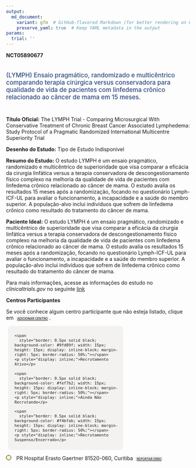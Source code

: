 ```yaml
---
output: 
  md_document:
    variant: gfm  # GitHub-flavored Markdown (for better rendering on GitHub)
    preserve_yaml: true  # Keep YAML metadata in the output
params:
  trial: ''
---
```


**NCT05890677**

<div style="padding: 5px 5px 5px 0px; font-size: 1.20em; font-weight: 500; color: #2E4A7F; text-align: left; margin-bottom: 20px">

(LYMPH) Ensaio pragmático, randomizado e multicêntrico comparando
terapia cirúrgica versus conservadora para qualidade de vida de
pacientes com linfedema crônico relacionado ao câncer de mama em 15
meses.

</div>

**Título Oficial:** The LYMPH Trial - Comparing Microsurgical With
Conservative Treatment of Chronic Breast Cancer Associated Lymphedema:
Study Protocol of a Pragmatic Randomized International Multicentre
Superiority Trial

**Desenho do Estudo:** Tipo de Estudo Indisponivel

**Resumo do Estudo:** O estudo LYMPH é um ensaio pragmático, randomizado
e multicêntrico de superioridade que visa comparar a eficácia da
cirurgia linfática versus a terapia conservadora de descongestionamento
físico complexo na melhoria da qualidade de vida de pacientes com
linfedema crônico relacionado ao câncer de mama. O estudo avalia os
resultados 15 meses após a randomização, focando no questionário
Lymph-ICF-UL para avaliar o funcionamento, a incapacidade e a saúde do
membro superior. A população-alvo inclui indivíduos que sofrem de
linfedema crônico como resultado do tratamento do câncer de mama.

**Paciente Ideal:** O estudo LYMPH é um ensaio pragmático, randomizado e
multicêntrico de superioridade que visa comparar a eficácia da cirurgia
linfática versus a terapia conservadora de descongestionamento físico
complexo na melhoria da qualidade de vida de pacientes com linfedema
crônico relacionado ao câncer de mama. O estudo avalia os resultados 15
meses após a randomização, focando no questionário Lymph-ICF-UL para
avaliar o funcionamento, a incapacidade e a saúde do membro superior. A
população-alvo inclui indivíduos que sofrem de linfedema crônico como
resultado do tratamento do câncer de mama.

Para mais informações, acesse as informações do estudo no
*clinicaltrials.gov* no seguinte
[link](https://clinicaltrials.gov/ct2/show/NCT05890677)

**Centros Participantes**

Se você conhece algum centro participante que não esteja listado, clique
em
<span style="color: #2E4A7F; margin-left: 2px; padding: 4px; background-color: #f3f2f1; border-radius: 8px; font-weight: 500; font-size: 0.6em"><a
href="https://flazar.shinyapps.io/formsapp?study_nct_id=NCT05890677&amp;location_id=N%2FA&amp;location_full_name=N%2FA&amp;form_type=Adicionar%20Centro"
target="_blank">ADICIONAR CENTRO</a></span>.

<div style="margin-bottom: 8px; margin-left: 5px; padding: 8px; max-width: 300px; background-color: #f3f2f1; border-radius: 8px; font-size: 0.9em">

<div style="margin-left: 10px;">

    <span 
      style="border: 0.5px solid black; background-color: #9fd89f; width: 15px; height: 15px; display: inline-block; margin-right: 5px; border-radius: 50%;"></span>
    <p style="display: inline;">Recrutamento Ativo</p>

</div>

<div style="margin-left: 10px;">

    <span 
      style="border: 0.5px solid black; background-color: #fef7b2; width: 15px; height: 15px; display: inline-block; margin-right: 5px; border-radius: 50%;"></span>
    <p style="display: inline;">Ainda Não Recrutando</p>

</div>

<div style="margin-left: 10px;">

    <span 
      style="border: 0.5px solid black; background-color: #f4bfab; width: 15px; height: 15px; display: inline-block; margin-right: 5px; border-radius: 50%;"></span>
    <p style="display: inline;">Recrutamento Suspenso/Encerrado</p>

</div>

</div>

<span style="line-height: 1.0;"><span style="border: 0.5px solid black; display: inline-block; width: 12px; height: 12px; border-radius: 50%; margin-right: 10px; padding-bottom: 0px; background-color: #fef7b2;"></span>
PR Hospital Erasto Gaertner 81520-060, Curitiba
<span style="color: #2E4A7F; margin-left: 2px; padding: 4px; background-color: #f3f2f1; border-radius: 8px; font-weight: 500; font-size: 0.6em"><a
href="https://flazar.shinyapps.io/formsapp?study_nct_id=NCT05890677&amp;location_id=HOSPITALERASTOGAERTNERPARANACURITIBA80730001BRAZIL&amp;location_full_name=Hospital%20Erasto%20Gaertner%2C%2081520-060%2C%20Curitiba&amp;form_type=Reportar%20Erro"
target="_blank">REPORTAR ERRO</a></span></span>
